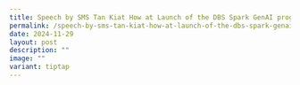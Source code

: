 ```yaml
---
title: Speech by SMS Tan Kiat How at Launch of the DBS Spark GenAI programme
permalink: /speech-by-sms-tan-kiat-how-at-launch-of-the-dbs-spark-genai-programme/
date: 2024-11-29
layout: post
description: ""
image: ""
variant: tiptap
---
```

